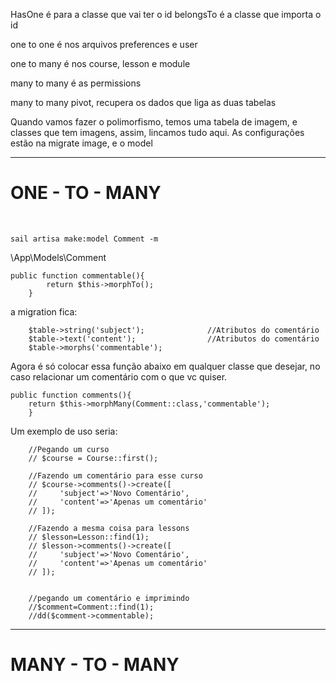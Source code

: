 HasOne é para a classe que vai ter o id
belongsTo é a classe que importa o id


one to one é nos arquivos 
preferences e user


one to many é nos course, lesson e module

many to many é as permissions


many to many pivot, recupera os dados que liga as duas tabelas

Quando vamos fazer o polimorfismo, temos uma tabela de imagem, e classes que tem imagens, assim, lincamos tudo aqui.
As configurações estão na migrate image, e o model


<hr>
<h1>ONE - TO - MANY</h1> <br>

~~~
sail artisa make:model Comment -m
~~~
\App\Models\Comment
~~~
public function commentable(){
        return $this->morphTo();
    }
~~~
a migration fica:
~~~
    $table->string('subject');              //Atributos do comentário     
    $table->text('content');                //Atributos do comentário
    $table->morphs('commentable');          
~~~
Agora é só colocar essa função abaixo em qualquer classe que desejar, no caso relacionar um comentário com o que vc quiser.

~~~
public function comments(){
    return $this->morphMany(Comment::class,'commentable');
    }
~~~

Um exemplo de uso seria:

~~~
    //Pegando um curso
    // $course = Course::first();

    //Fazendo um comentário para esse curso
    // $course->comments()->create([
    //     'subject'=>'Novo Comentário',
    //     'content'=>'Apenas um comentário'
    // ]);

    //Fazendo a mesma coisa para lessons
    // $lesson=Lesson::find(1);
    // $lesson->comments()->create([
    //     'subject'=>'Novo Comentário',
    //     'content'=>'Apenas um comentário'
    // ]);


    //pegando um comentário e imprimindo
    //$comment=Comment::find(1);
    //dd($comment->commentable);
~~~


<hr>
<h1> MANY - TO - MANY</h1>